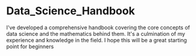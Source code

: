 # Data_Science_Handbook
I've developed a comprehensive handbook covering the core concepts of data science and the mathematics behind them. It's a culmination of my experience and knowledge in the field. I hope this will be a great starting point for beginners
